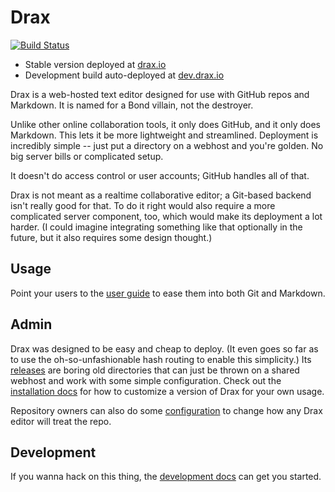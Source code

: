 # Drax
[![Build Status](https://travis-ci.org/sjml/drax.svg?branch=master)](https://travis-ci.org/sjml/drax)

* Stable version deployed at [drax.io](https://drax.io)
* Development build auto-deployed at [dev.drax.io](https://dev.drax.io)

Drax is a web-hosted text editor designed for use with GitHub repos and Markdown. It is named for a Bond villain, not the destroyer.

Unlike other online collaboration tools, it only does GitHub, and it only does Markdown. This lets it be more lightweight and streamlined. Deployment is incredibly simple -- just put a directory on a webhost and you're golden. No big server bills or complicated setup. 

It doesn't do access control or user accounts; GitHub handles all of that. 

Drax is not meant as a realtime collaborative editor; a Git-based backend isn't really good for that. To do it right would also require a more complicated server component, too, which would make its deployment a lot harder. (I could imagine integrating something like that optionally in the future, but it also requires some design thought.)


## Usage
Point your users to the [user guide](./src/assets/pages/user_guide.md) to ease them into both Git and Markdown. 


## Admin
Drax was designed to be easy and cheap to deploy. (It even goes so far as to use the oh-so-unfashionable hash routing to enable this simplicity.) Its [releases](https://github.com/sjml/drax/releases) are boring old directories that can just be thrown on a shared webhost and work with some simple configuration. Check out the [installation docs](./devdocs/Administration.md#installation) for how to customize a version of Drax for your own usage. 

Repository owners can also do some [configuration](./devdocs/Administration.md#repository-configuration) to change how any Drax editor will treat the repo. 

## Development
If you wanna hack on this thing, the [development docs](./devdocs/Developing.md) can get you started. 
